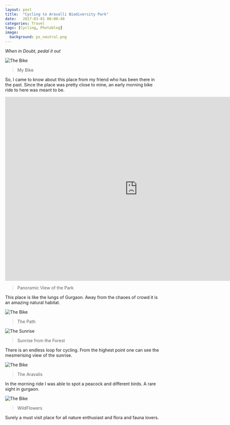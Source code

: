 ```yaml
---
layout: post
title:  "Cycling to Aravalli Biodiversity Park"
date:   2017-03-01 00:00:40
categories: Travel
tags: [Cycling, Photoblog]
image:
  background: ps_neutral.png
---
```

*When in Doubt, pedal it out*

<img src="https://i.imgur.com/mPUOQqv.jpg" alt="The Bike">

>My Bike

So, I came to know about this place from my friend who has been there in the past. Since the place was pretty close to mine, an early morning bike ride to here was meant to be.

<iframe src="https://www.google.com/maps/embed?pb=!1m0!4v1488348074711!6m8!1m7!1sF%3A-IIdNl7D9jvg%2FWLZL_fJ23rI%2FAAAAAAAAPvo%2F3XIz531U68QVGox8uZ33kqZc8wMWSX_aQCLIB!2m2!1d28.48194324053469!2d77.111827388626!3f110!4f0!5f0.7820865974627469" width="860" height="600" frameborder="0" style="border:0" allowfullscreen></iframe>

>Panoramic View of the Park

This place is like the lungs of Gurgaon. Away from the chaoes of crowd it is an amazing natural habitat. 

<img src="https://i.imgur.com/dUxYffD.jpg" alt="The Bike">

>The Path

<img src="https://i.imgur.com/iXHCa28.jpg" alt="The Sunrise">

>Sunrise from the Forest

There is an endless loop for cycling. From the highest point one can see the mesmerising view of the sunrise.

<img src="https://i.imgur.com/qPa9jUN.jpg" alt="The Bike">

>The Aravalis

In the morning ride I was able to spot a peacock and different birds. A rare sight in gurgaon.

<img src="https://i.imgur.com/MQTqDaZ.jpg" alt="The Bike">

>WildFlowers

Surely a must visit place for all nature enthusiast and flora and fauna lovers.
